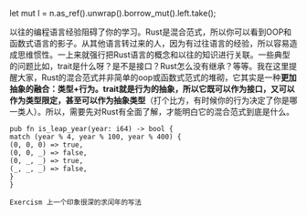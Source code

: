 



let mut l = n.as_ref().unwrap().borrow_mut().left.take(); 



以往的编程语言经验阻碍了你的学习。Rust是混合范式，所以你可以看到OOP和函数式语言的影子。从其他语言转过来的人，因为有过往语言的经验，所以容易造成思维惯性。一上来就强行把Rust语言的概念和以往的知识进行关联。一些典型的问题比如，trait是什么呀？是不是接口？Rust怎么没有继承？等等。我在这里提醒大家，Rust的混合范式并非简单的oop或函数式范式的堆砌，它其实是一种**更加抽象的融合：类型+行为。trait就是行为的抽象，所以它既可以作为接口，又可以作为类型限定，甚至可以作为抽象类型**（打个比方，有时候你的行为决定了你是哪一类人）。所以，需要先对Rust有全面了解，才能明白它的混合范式到底是什么。



```
pub fn is_leap_year(year: i64) -> bool {
match (year % 4, year % 100, year % 400) {
(0, 0, 0) => true,
(0, 0, _) => false,
(0, _, _) => true,
(_, _, _) => false,
}
}

Exercism 上一个印象很深的求闰年的写法
```


